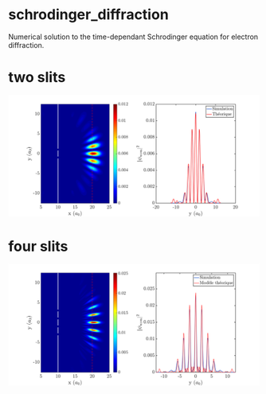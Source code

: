 # schrodinger_diffraction


Numerical solution to the time-dependant Schrodinger equation for electron diffraction.


# two slits
![alt text](https://github.com/paxing/schrodinger_diffraction/blob/main/figures/fit_double_fente_test.png?raw=true)


# four slits
![alt text](https://github.com/paxing/schrodinger_diffraction/blob/main/figures/fit_4_fentes.png?raw=true)
